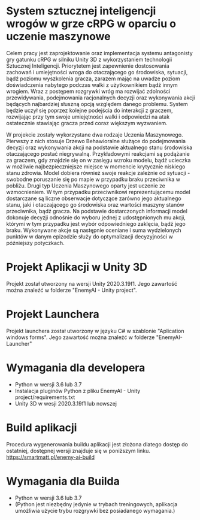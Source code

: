 # System sztucznej inteligencji wrogów w grze cRPG w oparciu o uczenie maszynowe
Celem pracy jest zaprojektowanie oraz implementacja systemu antagonisty gry gatunku cRPG w silniku Unity 3D z wykorzystaniem technologii Sztucznej Inteligencji. Priorytetem jest zapewnienie dostosowania zachowań i umiejętności wroga do otaczającego go środowiska, sytuacji, bądź poziomu wyszkolenia gracza, zarazem mając na uwadze poziom doświadczenia nabytego podczas walki z użytkownikiem bądź innym wrogiem. Wraz z postępem rozgrywki wróg ma rozwijać zdolności przewidywania, podejmowania racjonalnych decyzji oraz wykonywania akcji będących najbardziej słuszną opcją względem danego problemu. System będzie uczył się poprzez kolejne podejścia do interakcji z graczem, rozwijając przy tym swoje umiejętności walki i odpowiedzi na atak ostatecznie stawiając gracza przed coraz większym wyzwaniem.

W projekcie zostały wykorzystane dwa rodzaje Uczenia Maszynowego. Pierwszy z nich stosuje Drzewo Behawioralne służące do podejmowania decyzji oraz wykonywania akcji na podstawie aktualnego stanu środowiska otaczającego postać niegrywalną. Przykładowymi reakcjami są podążanie za graczem, gdy znajdzie się on w zasięgu wzroku modelu, bądź ucieczka w możliwie najbezpieczniejsze miejsce w momencie krytycznie niskiego stanu zdrowia. Model dobiera również swoje reakcje zależnie od sytuacji - swobodne poruszanie się po mapie w przypadku braku przeciwnika w pobliżu. Drugi typ Uczenia Maszynowego oparty jest uczenie ze wzmocnieniem. W tym przypadku przeciwnikowi reprezentującemu model dostarczane są liczne obserwacje dotyczące zarówno jego aktualnego stanu, jaki i otaczającego go środowiska oraz wartości maszyny stanów przeciwnika, bądź gracza. Na podstawie dostarczonych informacji model dokonuje decyzji odnośnie do wyboru jednej z udostępnionych mu akcji, którymi w tym przypadku jest wybór odpowiedniego zaklęcia, bądź jego braku. Wykonywane akcje są następnie oceniane i suma wydzielonych punktów w danym epizodzie służy do optymalizacji decyzyjności w późniejszy potyczkach.

# Projekt Aplikacji w Unity 3D
Projekt został utworzony na wersji Unity 2020.3.19f1. Jego zawartość można znaleźć w folderze "EnemyAI - Unity project".

# Projekt Launchera
Projekt launchera został utworzony w języku C# w szablonie "Aplication windows forms". Jego zawartość można znaleźć w folderze "EnemyAI- Launcher"

# Wymagania dla developera
* Python w wersji 3.6 lub 3.7
* Instalacja pluginów Python z pliku EnemyAI - Unity project/requirements.txt
* Unity 3D w wesji 2020.3.19f1 lub nowszej

# Build aplikacji
Procedura wygenerowania buildu aplikacji jest złożona dlatego dostęp do ostatniej, dostępnej wersji znajduje się w poniższym linku.
https://smartmatt.pl/enemy-ai-build

# Wymagania dla Builda
* Python w wersji 3.6 lub 3.7
* (Python jest niezbędny jedynie w trybach treningowych, aplikacja umożliwia użycie trybu rozgrywki bez posiadanego wymagania.)